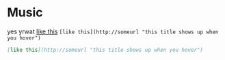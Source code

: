 # Music
yes
yrwat
[like this](http://someurl/ "this title shows up when you hover")
```[like this](http://someurl "this title shows up when you hover")```
```markdown
[like this](http://someurl "this title shows up when you hover")
```
